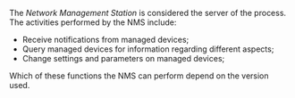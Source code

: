 The *Network Management Station* is considered the server of the process. The activities performed by the NMS include:

- Receive notifications from managed devices;
- Query managed devices for information regarding different aspects;
- Change settings and parameters on managed devices;

Which of these functions the NMS can perform depend on the version used.